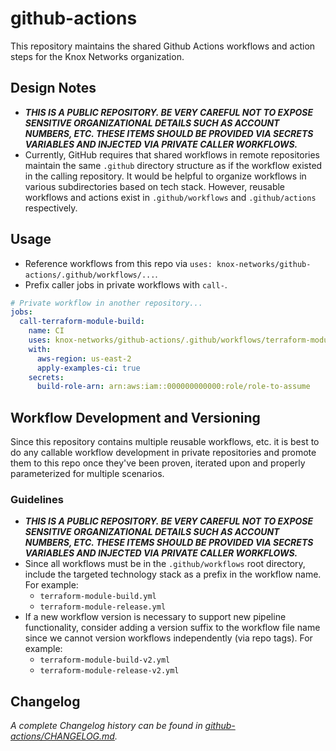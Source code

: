 # github-actions

This repository maintains the shared Github Actions workflows and action steps for the Knox Networks organization.

## Design Notes

* **_THIS IS A PUBLIC REPOSITORY. BE VERY CAREFUL NOT TO EXPOSE SENSITIVE ORGANIZATIONAL DETAILS SUCH AS ACCOUNT_**
  **_NUMBERS, ETC. THESE ITEMS SHOULD BE PROVIDED VIA SECRETS VARIABLES AND INJECTED VIA PRIVATE CALLER WORKFLOWS._**
* Currently, GitHub requires that shared workflows in remote repositories maintain the same `.github` directory
  structure as if the workflow existed in the calling repository. It would be helpful to organize workflows in various
  subdirectories based on tech stack. However, reusable workflows and actions exist in `.github/workflows` and
  `.github/actions` respectively.

## Usage

* Reference workflows from this repo via `uses: knox-networks/github-actions/.github/workflows/...`.
* Prefix caller jobs in private workflows with `call-`.

```yaml
# Private workflow in another repository...
jobs:
  call-terraform-module-build:
    name: CI
    uses: knox-networks/github-actions/.github/workflows/terraform-module-build.yml@main
    with:
      aws-region: us-east-2
      apply-examples-ci: true
    secrets:
      build-role-arn: arn:aws:iam::000000000000:role/role-to-assume
```

## Workflow Development and Versioning

Since this repository contains multiple reusable workflows, etc. it is best to do any callable workflow development in
private repositories and promote them to this repo once they've been proven, iterated upon and properly parameterized
for multiple scenarios.

### Guidelines

* **_THIS IS A PUBLIC REPOSITORY. BE VERY CAREFUL NOT TO EXPOSE SENSITIVE ORGANIZATIONAL DETAILS SUCH AS ACCOUNT_**
  **_NUMBERS, ETC. THESE ITEMS SHOULD BE PROVIDED VIA SECRETS VARIABLES AND INJECTED VIA PRIVATE CALLER WORKFLOWS._**
* Since all workflows must be in the `.github/workflows` root directory, include the targeted technology stack as a
  prefix in the workflow name. For example:
  * `terraform-module-build.yml`
  * `terraform-module-release.yml`
* If a new workflow version is necessary to support new pipeline functionality, consider adding a version suffix to the
  workflow file name since we cannot version workflows independently (via repo tags). For example:
  * `terraform-module-build-v2.yml`
  * `terraform-module-release-v2.yml`

## Changelog

_A complete Changelog history can be found in [github-actions/CHANGELOG.md](CHANGELOG.md)._
